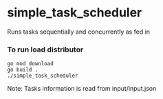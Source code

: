 # simple_task_scheduler
Runs tasks sequentially and concurrently as fed in

### To run load distributor
    go mod download
    go build .
    ./simple_task_scheduler
    
Note: Tasks information is read from input/input.json
